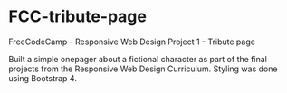 # FCC-tribute-page
FreeCodeCamp - Responsive Web Design Project 1 - Tribute page

Built a simple onepager about a fictional character as part of the final projects from the Responsive Web Design Curriculum.
Styling was done using Bootstrap 4.
